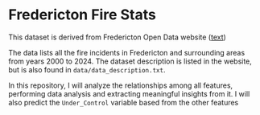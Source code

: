 # Fredericton Fire Stats

This dataset is derived from Fredericton Open Data website ([text](https://data-fredericton.opendata.arcgis.com/datasets/structure-fire-stats-2000-june2024/explore))

The data lists all the fire incidents in Fredericton and surrounding areas from years 2000 to 2024. The dataset description is listed in the website, but is also found in `data/data_description.txt`.

In this repository, I will analyze the relationships among all features, performing data analysis and extracting meaningful insights from it. I will also predict the `Under_Control` variable based from the other features
